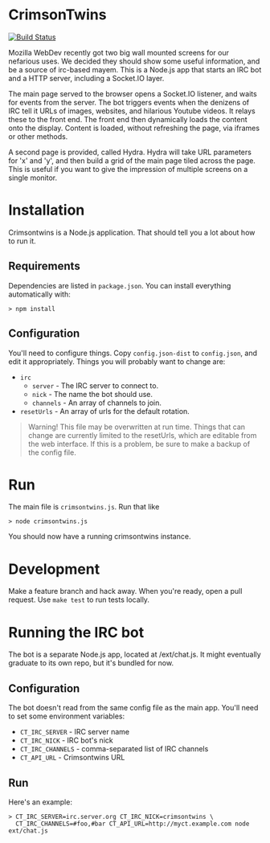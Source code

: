 CrimsonTwins
============

[![Build Status](https://travis-ci.org/mythmon/crimsontwins.png?branch=master)](https://travis-ci.org/mythmon/crimsontwins)

Mozilla WebDev recently got two big wall mounted screens for our nefarious
uses. We decided they should show some useful information, and be a source of
irc-based mayem. This is a Node.js app that starts an IRC bot and a HTTP
server, including a Socket.IO layer.

The main page served to the browser opens a Socket.IO listener, and waits for
events from the server. The bot triggers events when the denizens of IRC tell
it URLs of images, websites, and hilarious Youtube videos. It relays these
to the front end. The front end then dynamically loads the content onto the
display. Content is loaded, without refreshing the page, via iframes or other
methods.

A second page is provided, called Hydra. Hydra will take URL parameters for 'x'
and 'y', and then build a grid of the main page tiled across the page. This is
useful if you want to give the impression of multiple screens on a single
monitor.

Installation
============

Crimsontwins is a Node.js application. That should tell you a lot about how to
run it.

Requirements
------------

Dependencies are listed in ``package.json``. You can install everything
automatically with:

```shell
> npm install
```

Configuration
-------------

You'll need to configure things. Copy `config.json-dist` to `config.json`, and
edit it appropriately. Things you will probably want to change are:

- `irc`
    - `server` - The IRC server to connect to.
    - `nick` - The name the bot should use.
    - `channels` - An array of channels to join.
- `resetUrls` - An array of urls for the default rotation.

> Warning! This file may be overwritten at run time. Things that can change are
> currently limited to the resetUrls, which are editable from the web
> interface. If this is a problem, be sure to make a backup of the config file.

Run
===

The main file is `crimsontwins.js`. Run that like

```shell
> node crimsontwins.js
```

You should now have a running crimsontwins instance.

Development
===========

Make a feature branch and hack away. When you're ready, open a pull request. Use `make test` to run tests locally.


Running the IRC bot
===================

The bot is a separate Node.js app, located at /ext/chat.js. It might
eventually graduate to its own repo, but it's bundled for now.

Configuration
-------------

The bot doesn't read from the same config file as the main app. You'll need to
set some environment variables:

* `CT_IRC_SERVER` - IRC server name
* `CT_IRC_NICK` - IRC bot's nick
* `CT_IRC_CHANNELS` - comma-separated list of IRC channels
* `CT_API_URL` - Crimsontwins URL

Run
---

Here's an example:

```shell
> CT_IRC_SERVER=irc.server.org CT_IRC_NICK=crimsontwins \
  CT_IRC_CHANNELS=#foo,#bar CT_API_URL=http://myct.example.com node ext/chat.js
```
